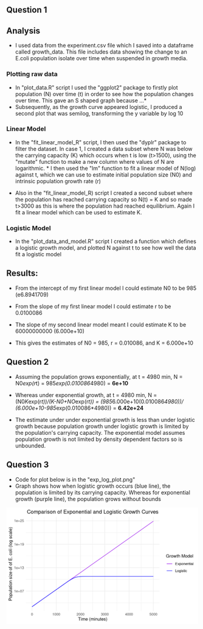 ## Question 1

## Analysis

* I used data from the experiment.csv file which I saved into a dataframe called growth_data. This file includes data showing the change to an E.coli population isolate over time when suspended in growth media.

### Plotting raw data
* In  "plot_data.R" script I used the "ggplot2" package to firstly plot population (N) over time (t) in order to see how the population changes over time. This gave an S shaped graph because ...*
* Subsequently, as the growth curve appeared logistic, I produced a second plot that was semilog, transforming the y variable by log 10

### Linear Model
* In the "fit_linear_model_R" script, I then used the "dyplr" package to filter the dataset. In case 1, I created a data subset where N was below the carrying capacity (K) which occurs when t is low (t>1500), using the "mutate" function to make a new column where values of N are logarithmic. * I then used the "lm" function to fit a linear model of N(log) against t, which we can use to estimate initial population size (N0) and intrinsic population growth rate (r)
  
* Also in the "fit_linear_model_R) script I created a second subset where the population has reached carrying capacity so N(t) = K and so made t>3000 as this is where the population had reached equilibrium. Again I fit a linear model which can be used to estimate K.

### Logistic Model

* In the "plot_data_and_model.R" script I created a function which defines a logistic growth model, and plotted N against t to see how well the data fit a logistic model

## Results:

* From the intercept of my first linear model I could estimate N0 to be 985 (e6.8941709)
* From the slope of my first linear model I could estimate r to be 0.0100086
* The slope of my second linear model meant I could estimate K to be 60000000000 (6.000e+10)
   
* This gives the estimates of N0 = 985, r = 0.010086, and K = 6.000e+10


## Question 2

* Assuming the population grows exponentially, at t = 4980 min, N = N0*exp(r*t) = 985*exp(0.010086*4980) = **6e+10**
* Whereas under exponential growth, at t = 4980 min, N = (N0*K*exp(r*t))/(K-N0+NO*exp(r*t)) = (985*6.000e+10(0.010086*4980))/ (6.000e+10-985*exp(0.010086*4980)) = **6.42e+24**

* The estimate under under exponential growth is less than under logistic growth because population growth under logistic growth is limited by the population's carrying capacity. The exponential model assumes population growth is not limited by density dependent factors so is unbounded.

## Question 3

* Code for plot below is in the "exp_log_plot.png"
* Graph shows how when logistic growth occurs (blue line), the population is limited by its carrying capacity. Whereas for exponential growth (purple line), the population grows without bounds

![My Plot](exp_log_plot.png)
